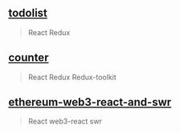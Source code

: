 ## [todolist](./todolist)

> React Redux

## [counter](./counter)

> React Redux Redux-toolkit

## [ethereum-web3-react-and-swr](./ethereum-web3-react-and-swr)

> React web3-react swr